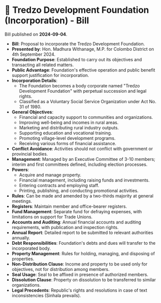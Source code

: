 # 📄  Tredzo Development Foundation (Incorporation) - Bill

Bill published on **2024-09-04**.

- **Bill**: Proposal to incorporate the Tredzo Development Foundation.
- **Presented by**: Hon. Madhura Withanage, M.P. for Colombo District on 4th September 2024.
- **Foundation Purpose**: Established to carry out its objectives and transacting all related matters.
- **Public Advantage**: Foundation's effective operation and public benefit support justification for incorporation.
- **Incorporation Details**:
  - The Foundation becomes a body corporate named "Tredzo Development Foundation" with perpetual succession and legal rights.
  - Classified as a Voluntary Social Service Organization under Act No. 31 of 1980.
- **General Objectives**:
  - Financial and capacity support to communities and organizations.
  - Improving well-being and incomes in rural areas.
  - Marketing and distributing rural industry outputs.
  - Supporting education and vocational training.
  - Promoting village-level development programs.
  - Receiving various forms of financial assistance.
- **Conflict Avoidance**: Activities should not conflict with government or provincial bodies.
- **Management**: Managed by an Executive Committee of 3-10 members; interim and first committees defined, including election processes.
- **Powers**:
  - Acquire and manage property.
  - Financial management, including raising funds and investments.
  - Entering contracts and employing staff.
  - Printing, publishing, and conducting promotional activities.
- **Rules**: Can be made and amended by a two-thirds majority at general meetings.
- **Registers**: Maintain member and office-bearer registers.
- **Fund Management**: Separate fund for defraying expenses, with limitations on support for Trade Unions.
- **Accounts and Auditing**: Annual financial accounts and auditing requirements, with publication and inspection rights.
- **Annual Report**: Detailed report to be submitted to relevant authorities annually.
- **Debt Responsibilities**: Foundation's debts and dues will transfer to the incorporated body.
- **Property Management**: Rules for holding, managing, and disposing of properties.
- **Non-Distribution Clause**: Income and property to be used only for objectives, not for distribution among members.
- **Seal Usage**: Seal to be affixed in presence of authorized members.
- **Dissolution Clause**: Property on dissolution to be transferred to similar organizations.
- **Legal Precedents**: Republic's rights and resolutions in case of text inconsistencies (Sinhala prevails).
